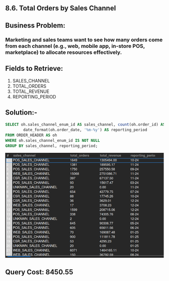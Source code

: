 ## 8.6. Total Orders by Sales Channel
## Business Problem:
### Marketing and sales teams want to see how many orders come from each channel (e.g., web, mobile app, in-store POS, marketplace) to allocate resources effectively.

## Fields to Retrieve:
1. SALES_CHANNEL
2. TOTAL_ORDERS
3. TOTAL_REVENUE
4. REPORTING_PERIOD

## Solution:-
```sql
SELECT oh.sales_channel_enum_id AS sales_channel, count(oh.order_id) AS total_orders, sum(oh.grand_total) AS total_revenue, 
		date_format(oh.order_date, '%m-%y') AS reporting_period
FROM ORDER_HEADER AS oh
WHERE oh.sales_channel_enum_id IS NOT NULL
GROUP BY sales_channel, reporting_period;

```

![alt text](image.png)



## Query Cost: 8450.55